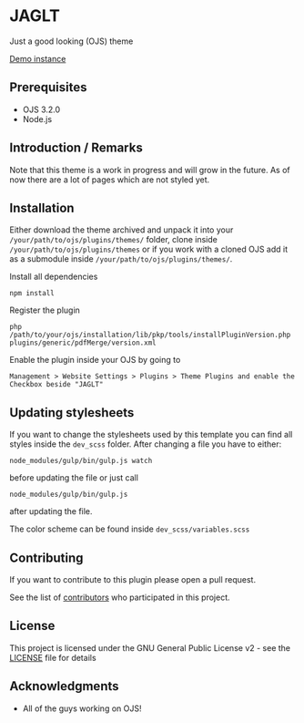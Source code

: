 # JAGLT
Just a good looking (OJS) theme

[Demo instance](https://static.99.120.47.78.clients.your-server.de/index.php/showcase/)

## Prerequisites
- OJS 3.2.0
- Node.js

## Introduction / Remarks
Note that this theme is a work in progress and will grow in the future. As of now there are a lot of pages which are not styled yet.

## Installation
Either download the theme archived and unpack it into your `/your/path/to/ojs/plugins/themes/` folder, clone inside `/your/path/to/ojs/plugins/themes` or if you work with a cloned OJS add it as a submodule inside `/your/path/to/ojs/plugins/themes/`.

Install all dependencies
```
npm install
```

Register the plugin

```
php /path/to/your/ojs/installation/lib/pkp/tools/installPluginVersion.php plugins/generic/pdfMerge/version.xml
```

Enable the plugin inside your OJS by going to

```
Management > Website Settings > Plugins > Theme Plugins and enable the Checkbox beside "JAGLT"
```

## Updating stylesheets
If you want to change the stylesheets used by this template you can find all styles inside the `dev_scss` folder.
After changing a file you have to either:
```
node_modules/gulp/bin/gulp.js watch
```

before updating the file or just call

```
node_modules/gulp/bin/gulp.js
```
after updating the file.

The color scheme can be found inside `dev_scss/variables.scss`

## Contributing

If you want to contribute to this plugin please open a pull request.

See the list of [contributors](https://github.com/KRONWALLED1134/JAGLT/contributors) who participated in this project.

## License
This project is licensed under the GNU General Public License v2 - see the [LICENSE](LICENSE) file for details

## Acknowledgments

* All of the guys working on OJS!
